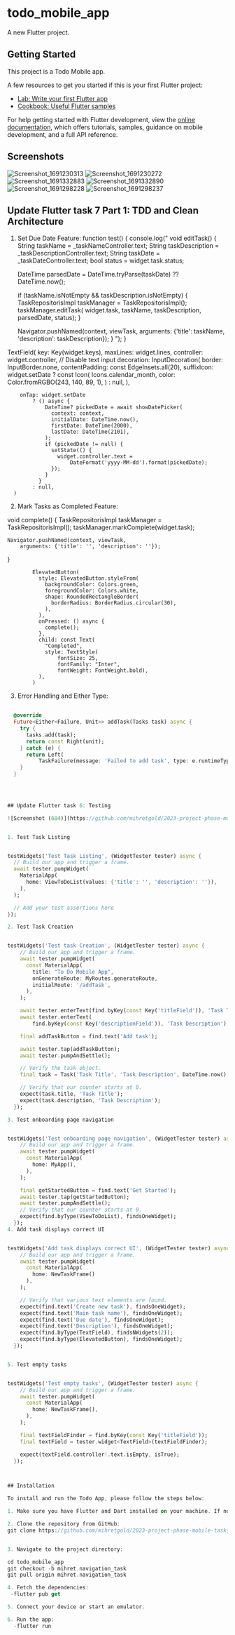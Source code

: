 # todo_mobile_app

A new Flutter project.

## Getting Started

This project is a Todo Mobile app.

A few resources to get you started if this is your first Flutter project:

- [Lab: Write your first Flutter app](https://docs.flutter.dev/get-started/codelab)
- [Cookbook: Useful Flutter samples](https://docs.flutter.dev/cookbook)

For help getting started with Flutter development, view the [online documentation](https://docs.flutter.dev/), which offers tutorials, samples, guidance on mobile development, and a full API reference.

## Screenshots

![Screenshot_1691230313](https://github.com/mihretgold/2023-project-phase-mobile-tasks/assets/102969913/38412c2e-da1c-4e6d-9ab1-8749658c6027) ![Screenshot_1691230272](https://github.com/mihretgold/2023-project-phase-mobile-tasks/assets/102969913/7cc87155-008b-4d78-996b-c52764010ae3) ![Screenshot_1691332883](https://github.com/mihretgold/2023-project-phase-mobile-tasks/assets/102969913/6486d710-ea05-4eda-951e-f778444a3a3a) ![Screenshot_1691332890](https://github.com/mihretgold/2023-project-phase-mobile-tasks/assets/102969913/59f2660b-fb9d-4fe6-90f4-24d318e27b4e) ![Screenshot_1691298228](https://github.com/mihretgold/2023-project-phase-mobile-tasks/assets/102969913/df1903c0-2806-47c1-8c94-866fd36467bd) ![Screenshot_1691298237](https://github.com/mihretgold/2023-project-phase-mobile-tasks/assets/102969913/60d3b6fc-27bc-4361-9dea-fddb4cdfc0fc)
## Update Flutter task 7 Part 1: TDD and Clean Architecture 

1. Set Due Date Feature:
function test() {
  console.log(" void editTask() {
    String taskName = _taskNameController.text;
    String taskDescription = _taskDescriptionController.text;
    String taskDate = _taskDateController.text;
    bool status = widget.task.status;

    DateTime parsedDate = DateTime.tryParse(taskDate) ?? DateTime.now();

    if (taskName.isNotEmpty && taskDescription.isNotEmpty) {
      TaskRepositorisImpl taskManager = TaskRepositorisImpl();
      taskManager.editTask(
          widget.task, taskName, taskDescription, parsedDate, status);
    }

    Navigator.pushNamed(context, viewTask,
        arguments: {'title': taskName, 'description': taskDescription});
  }
");
}
 

  TextField(
        key: Key(widget.keys),
        maxLines: widget.lines,
        controller: widget.controller, // Disable text input
        decoration: InputDecoration(
          border: InputBorder.none,
          contentPadding: const EdgeInsets.all(20),
          suffixIcon: widget.setDate
              ? const Icon(
                  Icons.calendar_month,
                  color: Color.fromRGBO(243, 140, 89, 1),
                )
              : null,
        ),
       
        onTap: widget.setDate
            ? () async {
                DateTime? pickedDate = await showDatePicker(
                  context: context,
                  initialDate: DateTime.now(),
                  firstDate: DateTime(2000),
                  lastDate: DateTime(2101),
                );
                if (pickedDate != null) {
                  setState(() {
                    widget.controller.text =
                        DateFormat('yyyy-MM-dd').format(pickedDate);
                  });
                }
              }
            : null,
      )
      
2. Mark Tasks as Completed Feature:

  
  void complete() {
    TaskRepositorisImpl taskManager = TaskRepositorisImpl();
    taskManager.markComplete(widget.task);

    Navigator.pushNamed(context, viewTask,
        arguments: {'title': '', 'description': ''});
  }


            ElevatedButton(
              style: ElevatedButton.styleFrom(
                backgroundColor: Colors.green,
                foregroundColor: Colors.white,
                shape: RoundedRectangleBorder(
                  borderRadius: BorderRadius.circular(30),
                ),
              ),
              onPressed: () async {
                complete();
              },
              child: const Text(
                "Completed",
                style: TextStyle(
                    fontSize: 25,
                    fontFamily: "Inter",
                    fontWeight: FontWeight.bold),
              ),
            )

3. Error Handling and Either Type:
```dart
   
  @override
  Future<Either<Failure, Unit>> addTask(Tasks task) async {
    try {
      tasks.add(task);
      return const Right(unit);
    } catch (e) {
      return Left(
          TaskFailure(message: 'Failed to add task', type: e.runtimeType));
    }
  }

          


## Update Flutter task 6: Testing

![Screenshot (684)](https://github.com/mihretgold/2023-project-phase-mobile-tasks/assets/102969913/1742645e-84c7-481e-933e-e04c9acc20cf)


1. Test Task Listing


testWidgets('Test Task Listing', (WidgetTester tester) async {
  // Build our app and trigger a frame.
  await tester.pumpWidget(
    MaterialApp(
      home: ViewToDoList(values: {'title': '', 'description': ''}),
    ),
  );

  // Add your test assertions here
});

2. Test Task Creation


testWidgets('Test task Creation', (WidgetTester tester) async {
    // Build our app and trigger a frame.
    await tester.pumpWidget(
      const MaterialApp(
        title: "To Do Mobile App",
        onGenerateRoute: MyRoutes.generateRoute,
        initialRoute: '/addTask',
      ),
    );

    await tester.enterText(find.byKey(const Key('titleField')), 'Task Title');
    await tester.enterText(
        find.byKey(const Key('descriptionField')), 'Task Description');

    final addTaskButton = find.text('Add task');

    await tester.tap(addTaskButton);
    await tester.pumpAndSettle();

    // Verify the task object.
    final task = Task('Task Title', 'Task Description', DateTime.now(), false);

    // Verify that our counter starts at 0.
    expect(task.title, 'Task Title');
    expect(task.description, 'Task Description');
  });

3. Test onboarding page navigation


testWidgets('Test onboarding page navigation', (WidgetTester tester) async {
    // Build our app and trigger a frame.
    await tester.pumpWidget(
      const MaterialApp(
        home: MyApp(),
      ),
    );

    final getStartedButton = find.text('Get Started');
    await tester.tap(getStartedButton);
    await tester.pumpAndSettle();
    // Verify that our counter starts at 0.
    expect(find.byType(ViewToDoList), findsOneWidget);
  });
4. Add task displays correct UI


testWidgets('Add task displays correct UI', (WidgetTester tester) async {
    // Build our app and trigger a frame.
    await tester.pumpWidget(
      const MaterialApp(
        home: NewTaskFrame()
      ),
    );

    // Verify that various text elements are found.
    expect(find.text('Create new task'), findsOneWidget);
    expect(find.text('Main task name'), findsOneWidget);
    expect(find.text('Due date'), findsOneWidget);
    expect(find.text('Description'), findsOneWidget);
    expect(find.byType(TextField), findsNWidgets(2));
    expect(find.byType(ElevatedButton), findsOneWidget);
  });


5. Test empty tasks


testWidgets('Test empty tasks', (WidgetTester tester) async {
    // Build our app and trigger a frame.
    await tester.pumpWidget(
      const MaterialApp(
        home: NewTaskFrame(),
      ),
    );

    final textFieldFinder = find.byKey(const Key('titleField'));
    final textField = tester.widget<TextField>(textFieldFinder);

    expect(textField.controller!.text.isEmpty, isTrue);
  });



## Installation

To install and run the Todo App, please follow the steps below:

1. Make sure you have Flutter and Dart installed on your machine. If not, please refer to the official Flutter installation guide: [Flutter Installation](https://flutter.dev/docs/get-started/install)

2. Clone the repository from GitHub:
git clone https://github.com/mihretgold/2023-project-phase-mobile-tasks.git


3. Navigate to the project directory:

cd todo_mobile_app
git checkout -b mihret.navigation_task
git pull origin mihret.navigation_task

4. Fetch the dependencies:
 -flutter pub get

5. Connect your device or start an emulator.

6. Run the app:
  -flutter run
